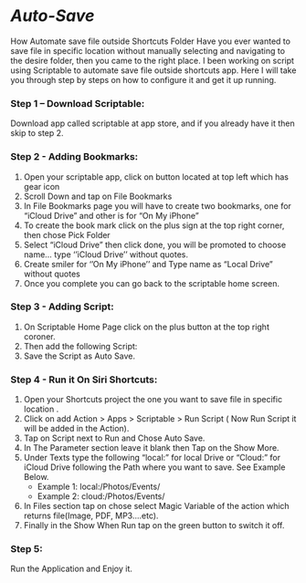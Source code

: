 # *Auto-Save*

How Automate save file outside Shortcuts Folder
Have you ever wanted to save file in specific location without manually selecting and navigating to the desire folder, then you came to the right place. 
I been working on script using Scriptable to automate save file outside shortcuts app.
Here I will take you through step by steps on how to configure it and get it up running.

### Step 1 – Download Scriptable:
Download app called scriptable at app store, and if you already have it then skip to step 2.

### Step 2 - Adding Bookmarks:
1.	Open your scriptable app, click on button located at top left which has gear icon
2.	Scroll Down and tap on File Bookmarks
3.	In File Bookmarks page you will have to create two bookmarks, one for “iCloud Drive” and other is for “On My iPhone”
4.	To create the book mark click on the plus sign at the top right corner, then chose Pick Folder
5.	Select “iCloud Drive” then click done, you will be promoted to choose name… type ‘’iCloud Drive’’ without quotes.
6.	Create smiler for ‘’On My iPhone’’ and Type name as “Local Drive” without quotes
7.	Once you complete you can go back to the scriptable home screen.

### Step 3 - Adding Script:
1.	On Scriptable Home Page click on the plus button at the top right coroner.
2.	Then add the following Script:
3.	Save the Script as Auto Save.

### Step 4 - Run it On Siri Shortcuts:
1.	Open your Shortcuts project the one you want to save file in specific location .
2.	Click on add Action > Apps > Scriptable > Run Script ( Now Run Script it will be added in the Action).
3.	Tap on Script next to Run and Chose Auto Save.
4.	In The Parameter section leave it blank then Tap on the Show More.
5.	Under Texts type the following “local:” for local Drive or “Cloud:” for iCloud Drive following the Path where you want to save. See Example Below.
    - Example 1: local:/Photos/Events/
    - Example 2: cloud:/Photos/Events/
6.	In Files section tap on chose select Magic Variable of the action which returns file(Image, PDF, MP3….etc).
7.	Finally in the Show When Run tap on the green button to switch it off. 

### Step 5:
Run the Application and Enjoy it.



